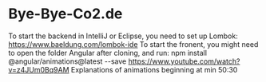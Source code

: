 # Bye-Bye-Co2.de
To start the backend in IntelliJ or Eclipse, you need to set up Lombok: https://www.baeldung.com/lombok-ide
To start the fronent, you might need to open the folder Angular after cloning, and run: npm install @angular/animations@latest --save
https://www.youtube.com/watch?v=z4JUm0Bq9AM Explanations of animations beginning at min 50:30
